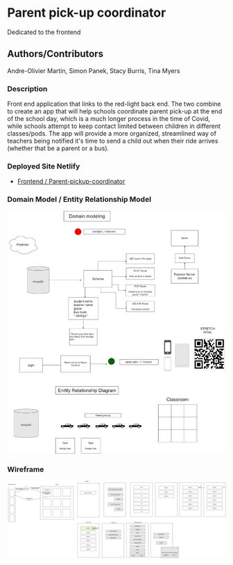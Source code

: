 # Parent pick-up coordinator

Dedicated to the frontend 

## Authors/Contributors

Andre-Olivier Martin, Simon Panek, Stacy Burris, Tina Myers

### Description

Front end application that links to the red-light back end. The two combine to create an app that will help schools coordinate parent pick-up at the end of the school day, which is a much longer process in the time of Covid, while schools attempt to keep contact limited between children in different classes/pods. The app will provide a more organized, streamlined way of teachers being notified it's time to send a child out when their ride arrives (whether that be a parent or a bus).

### Deployed Site Netlify

+ [Frontend / Parent-pickup-coordinator](https://parent-pickup-coordinator.netlify.app/)

### Domain Model / Entity Relationship Model

 ![Domain-modeling/Entity relationship](assets/pickup-posse.png)

### Wireframe

 ![Wire frames](assets/schoolPickup.png)

